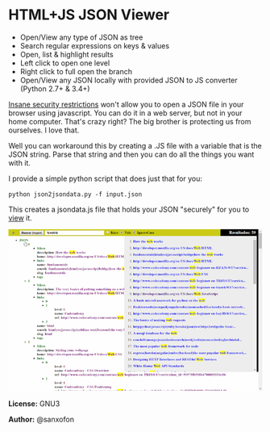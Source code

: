 # HTML+JS JSON Viewer

- Open/View any type of JSON as tree
- Search regular expressions on keys & values
- Open, list & highlight results
- Left click to open one level
- Right click to full open the branch
- Open/View any JSON locally with provided JSON to JS converter (Python 2.7+ & 3.4+)

[Insane security restrictions](http://kb.mozillazine.org/Security.fileuri.strict_origin_policy) won't allow you to open a JSON file in your browser using javascript. You can do it in a web server, but not in your home computer. That's crazy right? The big brother is protecting us from ourselves. I love that.

Well you can workaround this by creating a .JS file with a variable that is the JSON string. Parse that string and then you can do all the things you want with it.

I provide a simple python script that does just that for you:

    python json2jsondata.py -f input.json

This creates a jsondata.js file that holds your JSON "securely" for you to [view](view.html) it.

![Screenshot](screenshot.png)

**License:** GNU3

**Author:** @sanxofon